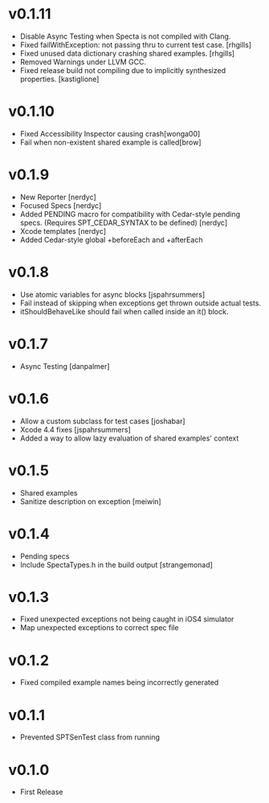 v0.1.11
=======

* Disable Async Testing when Specta is not compiled with Clang.
* Fixed failWithException: not passing thru to current test case. [rhgills]
* Fixed unused data dictionary crashing shared examples. [rhgills]
* Removed Warnings under LLVM GCC.
* Fixed release build not compiling due to implicitly synthesized properties. [kastiglione]

v0.1.10
=======

* Fixed Accessibility Inspector causing crash[wonga00]
* Fail when non-existent shared example is called[brow]

v0.1.9
======

* New Reporter [nerdyc]
* Focused Specs [nerdyc]
* Added PENDING macro for compatibility with Cedar-style pending specs. (Requires SPT\_CEDAR\_SYNTAX to be defined) [nerdyc]
* Xcode templates [nerdyc]
* Added Cedar-style global +beforeEach and +afterEach

v0.1.8
======

* Use atomic variables for async blocks [jspahrsummers]
* Fail instead of skipping when exceptions get thrown outside actual tests.
* itShouldBehaveLike should fail when called inside an it() block.

v0.1.7
======

* Async Testing [danpalmer]

v0.1.6
======

* Allow a custom subclass for test cases [joshabar]
* Xcode 4.4 fixes [jspahrsummers]
* Added a way to allow lazy evaluation of shared examples' context

v0.1.5
======

* Shared examples
* Sanitize description on exception [meiwin]

v0.1.4
======

* Pending specs
* Include SpectaTypes.h in the build output [strangemonad]

v0.1.3
======

* Fixed unexpected exceptions not being caught in iOS4 simulator
* Map unexpected exceptions to correct spec file

v0.1.2
======

* Fixed compiled example names being incorrectly generated

v0.1.1
======

* Prevented SPTSenTest class from running

v0.1.0
======

* First Release

